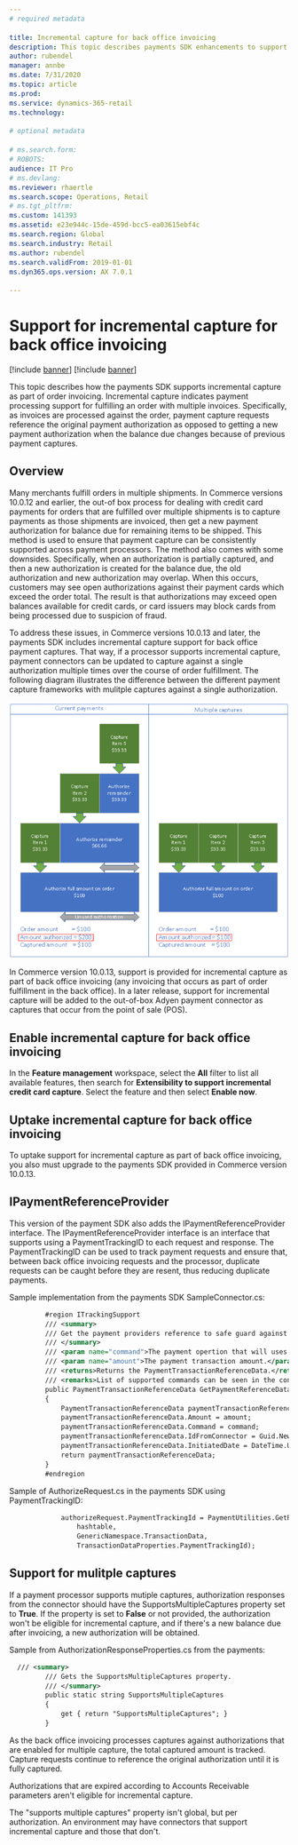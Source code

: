 ```yaml
---
# required metadata

title: Incremental capture for back office invoicing
description: This topic describes payments SDK enhancements to support incremental capture as part of order invoicing.
author: rubendel
manager: annbe
ms.date: 7/31/2020
ms.topic: article
ms.prod: 
ms.service: dynamics-365-retail
ms.technology: 

# optional metadata

# ms.search.form: 
# ROBOTS: 
audience: IT Pro
# ms.devlang: 
ms.reviewer: rhaertle
ms.search.scope: Operations, Retail
# ms.tgt_pltfrm: 
ms.custom: 141393
ms.assetid: e23e944c-15de-459d-bcc5-ea03615ebf4c
ms.search.region: Global
ms.search.industry: Retail
ms.author: rubendel
ms.search.validFrom: 2019-01-01
ms.dyn365.ops.version: AX 7.0.1

---
```


# Support for incremental capture for back office invoicing

[!include [banner](../includes/banner.md)]
[!include [banner](../includes/preview-banner.md)]

This topic describes how the payments SDK supports incremental capture as part of order invoicing. Incremental capture indicates payment processing support for fulfilling an order with multiple invoices. Specifically, as invoices are processed against the order, payment capture requests reference the original payment authorization as opposed to getting a new payment authorization when the balance due changes because of previous payment captures. 

## Overview

Many merchants fulfill orders in multiple shipments. In Commerce versions 10.0.12 and earlier, the out-of box process for dealing with credit card payments for orders that are fulfilled over multiple shipments is to capture payments as those shipments are invoiced, then get a new payment authorization for balance due for remaining items to be shipped. This method is used to ensure that payment capture can be consistently supported across payment processors. The method also comes with some downsides. Specifically, when an authorization is partially captured, and then a new authorization is created for the balance due, the old authorization and new authorization may overlap. When this occurs, customers may see open authorizations against their payment cards which exceed the order total. The result is that authorizations may exceed open balances available for credit cards, or card issuers may block cards from being processed due to suspicion of fraud. 

To address these issues, in Commerce versions 10.0.13 and later, the payments SDK includes incremental capture support for back office payment captures. That way, if a processor supports incremental capture, payment connectors can be updated to capture against a single authorization multiple times over the course of order fulfillment. The following diagram illustrates the difference between the different payment capture frameworks with mulitple captures against a single authorization. 

![Current payment capture framework vs. Incremental capture](../dev-itpro/media/INC_DIFF.png)

In Commerce version 10.0.13, support is provided for incremental capture as part of back office invoicing (any invoicing that occurs as part of order fulfillment in the back office). In a later release, support for incremental capture will be added to the out-of-box Adyen payment connector as captures that occur from the point of sale (POS). 

## Enable incremental capture for back office invoicing

In the **Feature management** workspace, select the **All** filter to list all available features, then search for **Extensibility to support incremental credit card capture**. Select the feature and then select **Enable now**. 

## Uptake incremental capture for back office invoicing

To uptake support for incremental capture as part of back office invoicing, you also must upgrade to the payments SDK provided in Commerce version 10.0.13. 

## IPaymentReferenceProvider

This version of the payment SDK also adds the IPaymentReferenceProvider interface. The IPaymentReferenceProvider interface is an interface that supports using a PaymentTrackingID to each request and response. The PaymentTrackingID can be used to track payment requests and ensure that, between back office invoicing requests and the processor, duplicate requests can be caught before they are resent, thus reducing duplicate payments. 

Sample implementation from the payments SDK SampleConnector.cs:

   ``` xml
            #region ITrackingSupport
            /// <summary>
            /// Get the payment providers reference to safe guard against duplicate requests.
            /// </summary>
            /// <param name="command">The payment opertion that will uses the tracking id.</param>
            /// <param name="amount">The payment transaction amount.</param>
            /// <returns>Returns the PaymentTransactionReferenceData.</returns>
            /// <remarks>List of supported commands can be seen in the constants defined in <see cref="Microsoft.Dynamics.Retail.PaymentSDK.Portable.Constants.SupportedCorrelationCommands"/></remarks>
            public PaymentTransactionReferenceData GetPaymentReferenceData(string command, decimal amount)
            {
                PaymentTransactionReferenceData paymentTransactionReferenceData = new PaymentTransactionReferenceData();
                paymentTransactionReferenceData.Amount = amount;
                paymentTransactionReferenceData.Command = command;
                paymentTransactionReferenceData.IdFromConnector = Guid.NewGuid().ToString();
                paymentTransactionReferenceData.InitiatedDate = DateTime.UtcNow;
                return paymentTransactionReferenceData;
            }
            #endregion
   ```

Sample of AuthorizeRequest.cs in the payments SDK using PaymentTrackingID:

   ``` xml
                authorizeRequest.PaymentTrackingId = PaymentUtilities.GetPropertyStringValue(
                    hashtable,
                    GenericNamespace.TransactionData,
                    TransactionDataProperties.PaymentTrackingId);
   ``` 

## Support for mulitple captures

If a payment processor supports mutiple captures, authorization responses from the connector should have the SupportsMultipleCaptures property set to **True**. If the property is set to **False** or not provided, the authorization won't be eligible for incremental capture, and if there's a new balance due after invoicing, a new authorization will be obtained. 

Sample from AuthorizationResponseProperties.cs from the payments:

   ``` xml
     /// <summary>
            /// Gets the SupportsMultipleCaptures property.
            /// </summary>
            public static string SupportsMultipleCaptures
            {
                get { return "SupportsMultipleCaptures"; }
            }
   ``` 

As the back office invoicing processes captures against authorizations that are enabled for multiple capture, the total captured amount is tracked. Capture requests continue to reference the original authorization until it is fully captured.

Authorizations that are expired according to Accounts Receivable parameters aren't eligible for incremental capture. 

The "supports multiple captures" property isn't global, but per authorization. An environment may have connectors that support incremental capture and those that don't.  

